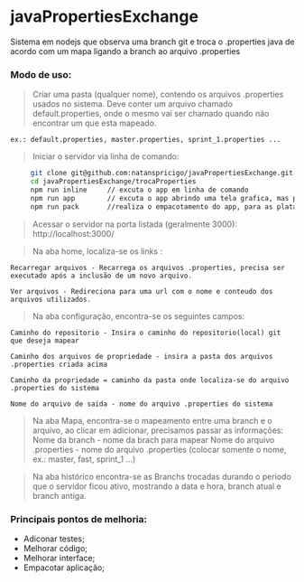 # javaPropertiesExchange
Sistema em nodejs que observa uma branch git e troca o .properties java de acordo com um mapa ligando a branch ao arquivo .properties


### Modo de uso: 

> Criar uma pasta (qualquer nome), contendo os arquivos .properties usados no sistema.
	Deve conter um arquivo chamado default.properties, onde o mesmo vai ser chamado quando não encontrar um que esta mapeado.

    ex.: default.properties, master.properties, sprint_1.properties ...

> Iniciar o servidor via linha de comando:

```bash
	 git clone git@github.com:natanspricigo/javaPropertiesExchange.git
	 cd javaPropertiesExchange/trocaProperties
	 npm run inline		// excuta o app em linha de comando
	 npm run app 		// excuta o app abrindo uma tela grafica, mas pode ser acessado de qualquer navegador
	 npm run pack 		//realiza o empacotamento do app, para as plataformas 'win32', 'win64' e 'osx64'
```
	

> Acessar o servidor na porta listada (geralmente 3000): http://localhost:3000/

> Na aba home, localiza-se os links : 
	
	Recarregar arquivos - Recarrega os arquivos .properties, precisa ser executado após a inclusão de um novo arquivo.

	Ver arquivos - Redireciona para uma url com o nome e conteudo dos arquivos utilizados.

> Na aba configuração, encontra-se os seguintes campos:
	
	Caminho do repositorio - Insira o caminho do repositorio(local) git que deseja mapear

	Caminho dos arquivos de propriedade - insira a pasta dos arquivos .properties criada acima

	Caminho da propriedade = caminho da pasta onde localiza-se do arquivo .properties do sistema

	Nome do arquivo de saida - nome do arquivo .properties do sistema

> Na aba Mapa, encontra-se o mapeamento entre uma branch e o arquivo, ao clicar em adicionar, precisamos passar as informações: 
	Nome da branch - nome da brach para mapear 
	Nome do arquivo .properties - nome do arquivo .properties (colocar somente o nome, ex.: master, fast, sprint_1 ...)

> Na aba histórico encontra-se as Branchs trocadas durando o periodo que o servidor ficou ativo, mostrando a data e hora, branch atual e branch antiga.


### Principais pontos de melhoria:
- Adiconar testes;
- Melhorar código;
- Melhorar interface;
- Empacotar aplicação;

